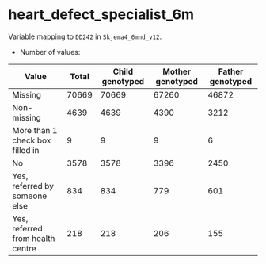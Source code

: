 # heart_defect_specialist_6m
Variable mapping to `DD242` in `Skjema4_6mnd_v12`.
- Number of values:

| Value | Total | Child genotyped | Mother genotyped | Father genotyped |
| ----- | ----- | --------------- | ---------------- | ---------------- |
| Missing | 70669 | 70669 | 67260 | 46872 |
| Non-missing | 4639 | 4639 | 4390 | 3212 |
| More than 1 check box filled in | 9 | 9 | 9 |6 |
| No | 3578 | 3578 | 3396 |2450 |
| Yes, referred by someone else | 834 | 834 | 779 |601 |
| Yes, referred from health centre | 218 | 218 | 206 |155 |



